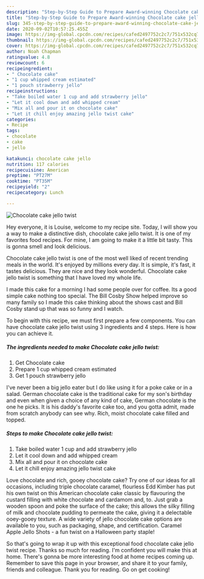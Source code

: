 ```yaml
---
description: "Step-by-Step Guide to Prepare Award-winning Chocolate cake jello twist"
title: "Step-by-Step Guide to Prepare Award-winning Chocolate cake jello twist"
slug: 345-step-by-step-guide-to-prepare-award-winning-chocolate-cake-jello-twist
date: 2020-09-02T10:57:25.455Z
image: https://img-global.cpcdn.com/recipes/cafed2497752c2c7/751x532cq70/chocolate-cake-jello-twist-recipe-main-photo.jpg
thumbnail: https://img-global.cpcdn.com/recipes/cafed2497752c2c7/751x532cq70/chocolate-cake-jello-twist-recipe-main-photo.jpg
cover: https://img-global.cpcdn.com/recipes/cafed2497752c2c7/751x532cq70/chocolate-cake-jello-twist-recipe-main-photo.jpg
author: Noah Chapman
ratingvalue: 4.8
reviewcount: 6
recipeingredient:
- " Chocolate cake"
- "1 cup whipped cream estimated"
- "1 pouch strawberry jello"
recipeinstructions:
- "Take boiled water 1 cup and add strawberry jello"
- "Let it cool down and add whipped cream"
- "Mix all and pour it on chocolate cake"
- "Let it chill enjoy amazing jello twist cake"
categories:
- Recipe
tags:
- chocolate
- cake
- jello

katakunci: chocolate cake jello 
nutrition: 117 calories
recipecuisine: American
preptime: "PT27M"
cooktime: "PT35M"
recipeyield: "2"
recipecategory: Lunch

---
```



![Chocolate cake jello twist](https://img-global.cpcdn.com/recipes/cafed2497752c2c7/751x532cq70/chocolate-cake-jello-twist-recipe-main-photo.jpg)

Hey everyone, it is Louise, welcome to my recipe site. Today, I will show you a way to make a distinctive dish, chocolate cake jello twist. It is one of my favorites food recipes. For mine, I am going to make it a little bit tasty. This is gonna smell and look delicious.

Chocolate cake jello twist is one of the most well liked of recent trending meals in the world. It's enjoyed by millions every day. It is simple, it's fast, it tastes delicious. They are nice and they look wonderful. Chocolate cake jello twist is something that I have loved my whole life.

I made this cake for a morning I had some people over for coffee. Its a good simple cake nothing too special. The Bill Cosby Show helped improve so many family so I made this cake thinking about the shows cast and Bill Cosby stand up that was so funny and I watch.


To begin with this recipe, we must first prepare a few components. You can have chocolate cake jello twist using 3 ingredients and 4 steps. Here is how you can achieve it.

<!--inarticleads1-->

##### The ingredients needed to make Chocolate cake jello twist:

1. Get  Chocolate cake
1. Prepare 1 cup whipped cream estimated
1. Get 1 pouch strawberry jello


I&#39;ve never been a big jello eater but I do like using it for a poke cake or in a salad. German chocolate cake is the traditional cake for my son&#39;s birthday and even when given a choice of any kind of cake, German chocolate is the one he picks. It is his daddy&#39;s favorite cake too, and you gotta admit, made from scratch anybody can see why. Rich, moist chocolate cake filled and topped. 

<!--inarticleads2-->

##### Steps to make Chocolate cake jello twist:

1. Take boiled water 1 cup and add strawberry jello
1. Let it cool down and add whipped cream
1. Mix all and pour it on chocolate cake
1. Let it chill enjoy amazing jello twist cake


Love chocolate and rich, gooey chocolate cake? Try one of our ideas for all occasions, including triple chocolate caramel, flourless Edd Kimber has put his own twist on this American chocolate cake classic by flavouring the custard filling with white chocolate and cardamom and, to. Just grab a wooden spoon and poke the surface of the cake; this allows the silky filling of milk and chocolate pudding to permeate the cake, giving it a delectable ooey-gooey texture. A wide variety of jello chocolate cake options are available to you, such as packaging, shape, and certification. Caramel Apple Jello Shots - a fun twist on a Halloween party staple! 

So that's going to wrap it up with this exceptional food chocolate cake jello twist recipe. Thanks so much for reading. I'm confident you will make this at home. There's gonna be more interesting food at home recipes coming up. Remember to save this page in your browser, and share it to your family, friends and colleague. Thank you for reading. Go on get cooking!
